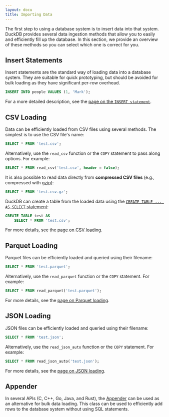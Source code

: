 ```yaml
---
layout: docu
title: Importing Data
---
```


The first step to using a database system is to insert data into that system. DuckDB provides several data ingestion methods that allow you to easily and efficiently fill up the database. In this section, we provide an overview of these methods so you can select which one is correct for you.

## Insert Statements

Insert statements are the standard way of loading data into a database system. They are suitable for quick prototyping, but should be avoided for bulk loading as they have significant per-row overhead.

```sql
INSERT INTO people VALUES (1, 'Mark');
```

For a more detailed description, see the [page on the `INSERT statement`](../data/insert).

## CSV Loading

Data can be efficiently loaded from CSV files using several methods. The simplest is to use the CSV file's name:

```sql
SELECT * FROM 'test.csv';
```

Alternatively, use the `read_csv` function or the `COPY` statement to pass along options. For example:

```sql
SELECT * FROM read_csv('test.csv', header = false);
```

It is also possible to read data directly from **compressed CSV files** (e.g., compressed with [gzip](https://www.gzip.org/)):

```sql
SELECT * FROM 'test.csv.gz';
```

DuckDB can create a table from the loaded data using the [`CREATE TABLE ... AS SELECT` statement](../sql/statements/create_table#create-table--as-select-ctas):

```sql
CREATE TABLE test AS
    SELECT * FROM 'test.csv';
```

For more details, see the [page on CSV loading](../data/csv).

## Parquet Loading

Parquet files can be efficiently loaded and queried using their filename:

```sql
SELECT * FROM 'test.parquet';
```

Alternatively, use the `read_parquet` function or the `COPY` statement. For example:

```sql
SELECT * FROM read_parquet('test.parquet');
```

For more details, see the [page on Parquet loading](../data/parquet).

## JSON Loading

JSON files can be efficiently loaded and queried using their filename:

```sql
SELECT * FROM 'test.json';
```

Alternatively, use the `read_json_auto` function or the `COPY` statement. For example:

```sql
SELECT * FROM read_json_auto('test.json');
```

For more details, see the [page on JSON loading](../data/json).

## Appender

In several APIs (C, C++, Go, Java, and Rust), the [Appender](appender) can be used as an alternative for bulk data loading.
This class can be used to efficiently add rows to the database system without using SQL statements.
